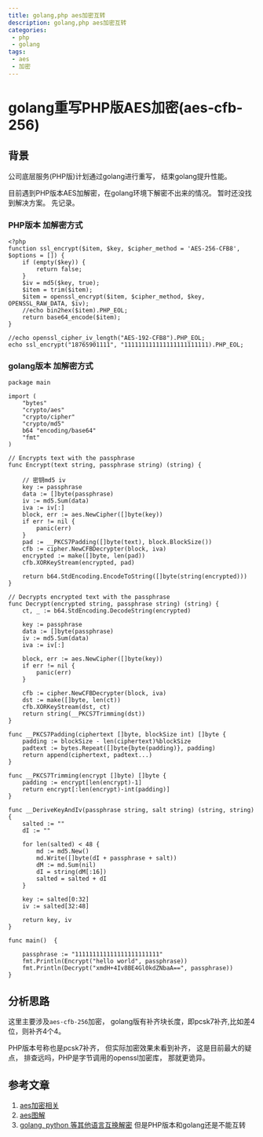 ```yaml
---
title: golang,php aes加密互转
description: golang,php aes加密互转
categories:
 - php
 - golang
tags:
 - aes
 - 加密
---
```



# golang重写PHP版AES加密(aes-cfb-256)


## 背景

公司底层服务(PHP版)计划通过golang进行重写， 结束golang提升性能。

目前遇到PHP版本AES加解密，在golang环境下解密不出来的情况。 暂时还没找到解决方案。 先记录。 

### PHP版本 加解密方式

```
<?php
function ssl_encrypt($item, $key, $cipher_method = 'AES-256-CFB8', $options = []) {
    if (empty($key)) {
        return false;
    }
    $iv = md5($key, true);
    $item = trim($item);
    $item = openssl_encrypt($item, $cipher_method, $key, OPENSSL_RAW_DATA, $iv);
    //echo bin2hex($item).PHP_EOL;
    return base64_encode($item);
}

//echo openssl_cipher_iv_length("AES-192-CFB8").PHP_EOL;
echo ssl_encrypt("18765901111", "111111111111111111111111).PHP_EOL;
```

### golang版本 加解密方式

```
package main

import (
	"bytes"
	"crypto/aes"
	"crypto/cipher"
	"crypto/md5"
	b64 "encoding/base64"
	"fmt"
)

// Encrypts text with the passphrase
func Encrypt(text string, passphrase string) (string) {

	// 密钥md5 iv
	key := passphrase
	data := []byte(passphrase)
	iv := md5.Sum(data)
	iva := iv[:]
	block, err := aes.NewCipher([]byte(key))
	if err != nil {
		panic(err)
	}
	pad := __PKCS7Padding([]byte(text), block.BlockSize())
	cfb := cipher.NewCFBDecrypter(block, iva)
	encrypted := make([]byte, len(pad))
	cfb.XORKeyStream(encrypted, pad)

	return b64.StdEncoding.EncodeToString([]byte(string(encrypted)))
}

// Decrypts encrypted text with the passphrase
func Decrypt(encrypted string, passphrase string) (string) {
	ct, _ := b64.StdEncoding.DecodeString(encrypted)

	key := passphrase
	data := []byte(passphrase)
	iv := md5.Sum(data)
	iva := iv[:]

	block, err := aes.NewCipher([]byte(key))
	if err != nil {
		panic(err)
	}

	cfb := cipher.NewCFBDecrypter(block, iva)
	dst := make([]byte, len(ct))
	cfb.XORKeyStream(dst, ct)
	return string(__PKCS7Trimming(dst))
}

func __PKCS7Padding(ciphertext []byte, blockSize int) []byte {
	padding := blockSize - len(ciphertext)%blockSize
	padtext := bytes.Repeat([]byte{byte(padding)}, padding)
	return append(ciphertext, padtext...)
}

func __PKCS7Trimming(encrypt []byte) []byte {
	padding := encrypt[len(encrypt)-1]
	return encrypt[:len(encrypt)-int(padding)]
}

func __DeriveKeyAndIv(passphrase string, salt string) (string, string) {
	salted := ""
	dI := ""

	for len(salted) < 48 {
		md := md5.New()
		md.Write([]byte(dI + passphrase + salt))
		dM := md.Sum(nil)
		dI = string(dM[:16])
		salted = salted + dI
	}

	key := salted[0:32]
	iv := salted[32:48]

	return key, iv
}

func main()  {

	passphrase := "111111111111111111111111"
	fmt.Println(Encrypt("hello world", passphrase))
	fmt.Println(Decrypt("xmdH+4Iv8BE4Gl0kdZNbaA==", passphrase))
}
```


## 分析思路

这里主要涉及`aes-cfb-256`加密， golang版有补齐块长度，即pcsk7补齐,比如差4位，则补齐4个4。


 PHP版本号称也是pcsk7补齐， 但实际加密效果未看到补齐， 这是目前最大的疑点， 排查远吗，PHP是字节调用的openssl加密库， 那就更诡异。
 
 
 
 ## 参考文章
 
 1. [aes加密相关](https://juejin.im/entry/59eea418f265da4320026b1f)
 2. [aes图解](https://www.cnblogs.com/luop/p/4334160.html)
 3. [golang, python 等其他语言互换解密](https://github.com/mervick/aes-everywhere) 但是PHP版本和golang还是不能互转


